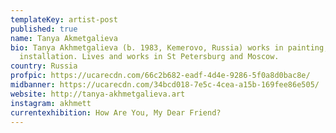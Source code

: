 ```yaml
---
templateKey: artist-post
published: true
name: Tanya Akmetgalieva
bio: Tanya Akhmetgalieva (b. 1983, Kemerovo, Russia) works in painting, video,
  installation. Lives and works in St Petersburg and Moscow.
country: Russia
profpic: https://ucarecdn.com/66c2b682-eadf-4d4e-9286-5f0a8d0bac8e/
midbanner: https://ucarecdn.com/34bcd018-7e5c-4cea-a15b-169fee86e505/
website: http://tanya-akhmetgalieva.art
instagram: akhmett
currentexhibition: How Are You, My Dear Friend?
---
```

